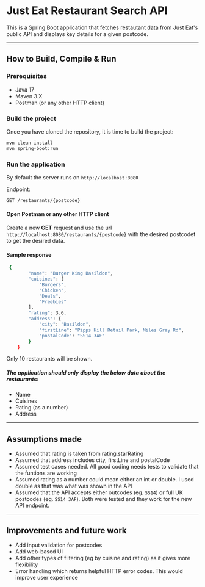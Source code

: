 # Just Eat Restaurant Search API

This is a Spring Boot application that fetches restautant data from Just Eat's public API and displays key details for a given postcode.

---

## How to Build, Compile & Run
### Prerequisites 
- Java 17
- Maven 3.X
- Postman (or any other HTTP client)

### Build the project 
Once you have cloned the repository, it is time to build the project:
```bash
mvn clean install
mvn spring-boot:run
```

### Run the application
By default the server runs on ``` http://localhost:8080 ```

Endpoint:
```bash
GET /restaurants/{postcode}
```

#### Open Postman or any other HTTP client
Create a new **GET** request and use the url ``` http://localhost:8080/restaurants/{postcode} ``` with the desired postcodet to get the desired data.
#### Sample response
```bash
 {
        "name": "Burger King Basildon",
        "cuisines": [
            "Burgers",
            "Chicken",
            "Deals",
            "Freebies"
        ],
        "rating": 3.6,
        "address": {
            "city": "Basildon",
            "firstLine": "Pipps Hill Retail Park, Miles Gray Rd",
            "postalCode": "SS14 3AF"
        }
    }
```
Only 10 restaurants will be shown.

##### The application should only display the below data about the restaurants:
- Name
- Cuisines
- Rating (as a number)
- Address

---
## Assumptions made
- Assumed that rating is taken from rating.starRating
- Assumed that address includes city, firstLine and postalCode
- Assumed test cases needed. All good coding needs tests to validate that the funtions are working
- Assumed rating as a number could mean either an int or double. I used double as that was what was shown in the API
- Assumed that the API accepts either outcodes (eg. ```SS14```) or full UK postcodes (eg. ```SS14 3AF```). Both were tested and they work for the new API endpoint.

---
## Improvements and future work
- Add input validation for postcodes
- Add web-based UI
- Add other types of filtering (eg by cuisine and rating) as it gives more flexibility
- Error handling which returns helpful HTTP error codes. This would improve user experience
